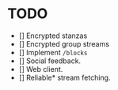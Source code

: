 TODO
=======

- [] Encrypted stanzas
- [] Encrypted group streams
- [] Implement `/blocks`
- [] Social feedback.
- [] Web client.
- [] Reliable* stream fetching.
